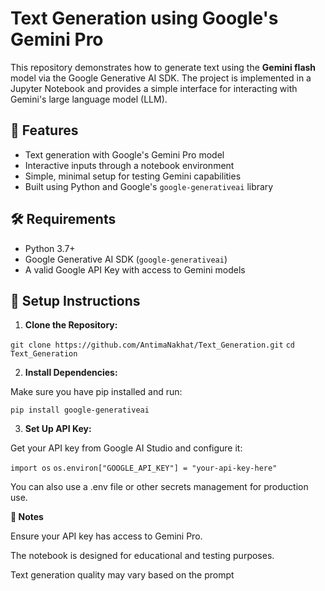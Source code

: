 # Text Generation using Google's Gemini Pro

This repository demonstrates how to generate text using the **Gemini flash** model via the Google Generative AI SDK. The project is implemented in a Jupyter Notebook and provides a simple interface for interacting with Gemini's large language model (LLM).

## 🚀 Features

- Text generation with Google's Gemini Pro model
- Interactive inputs through a notebook environment
- Simple, minimal setup for testing Gemini capabilities
- Built using Python and Google's `google-generativeai` library


## 🛠️ Requirements

- Python 3.7+
- Google Generative AI SDK (`google-generativeai`)
- A valid Google API Key with access to Gemini models

## 🔧 Setup Instructions

1. **Clone the Repository:**

```git clone https://github.com/AntimaNakhat/Text_Generation.git```
```cd Text_Generation```

2. **Install Dependencies:**

Make sure you have pip installed and run:

```pip install google-generativeai```

3. **Set Up API Key:**

Get your API key from Google AI Studio and configure it:

```import os```
```os.environ["GOOGLE_API_KEY"] = "your-api-key-here" ```

You can also use a .env file or other secrets management for production use.

**📌 Notes**

Ensure your API key has access to Gemini Pro.

The notebook is designed for educational and testing purposes.

Text generation quality may vary based on the prompt
